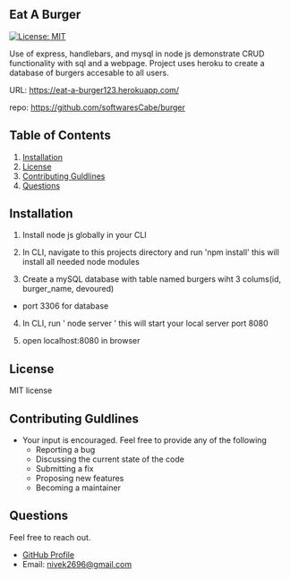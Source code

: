 
  ## Eat A Burger
  [![License: MIT](https://img.shields.io/badge/License-MIT-yellow.svg)](https://opensource.org/licenses/MIT)

  Use of express, handlebars, and mysql in node js demonstrate CRUD functionality with sql and a webpage. Project uses heroku to create a database of burgers accesable to all users. 

  URL: https://eat-a-burger123.herokuapp.com/

  repo: https://github.com/softwaresCabe/burger


  ## Table of Contents

  1. [Installation](#Installation)
  2. [License](#Liscense)
  3. [Contributing Guldlines](#Contributing-Guldlines)
  4. [Questions](#Questions)


  ## Installation

  1. Install node js globally in your CLI

  2.  In CLI, navigate to this projects directory and run 'npm install' this will install all needed node modules

  3. Create a mySQL database with table named burgers wiht 3 colums(id, burger_name, devoured)
  * port 3306 for database

  4. In CLI, run ' node server ' this will start your local server port 8080

  5. open localhost:8080 in browser

  ## License

  MIT license

  ## Contributing Guldlines

  * Your input is encouraged. Feel free to provide any of the following 
    - Reporting a bug 
    - Discussing the current state of the code 
    - Submitting a fix 
    - Proposing new features 
    - Becoming a maintainer


  ## Questions
  
  Feel free to reach out. 

  * [GitHub Profile](https://github.com/softwarescabe)
  * Email: nivek2696@gmail.com

  

